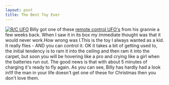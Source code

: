 ```yaml
--- 
layout: post
title: The Best Toy Ever
---
```

[![R/C UFO](http://images-eu.amazon.com/images/P/B00067I74I.02.LZZZZZZZ.jpg)](http://www.amazon.co.uk/exec/obidos/ASIN/B00067I74I/roysworld0e-21/026-5322677-8454805)
Billy got one of these [remote control UFO's](http://www.amazon.co.uk/exec/obidos/ASIN/B00067I74I/roysworld0e-21/026-5322677-8454805) from his grannie a few weeks back. When I saw it in its box my immediate thought was that it would never work.How wrong was I.This is the toy I always wanted as a kid. It really flies - AND you can control it. OK it takes a bit of getting used to, the initial tendency is to ram it into the ceiling and then ram it into the carpet, but soon you will be hovering like a pro and crying like a girl when the batteries run out. The good news is that with about 5 minutes of charging it's ready to fly again. As you can see, Billy has hardly had a look in!If the man in your life doesn't get one of these for Christmas then you don't love them.
